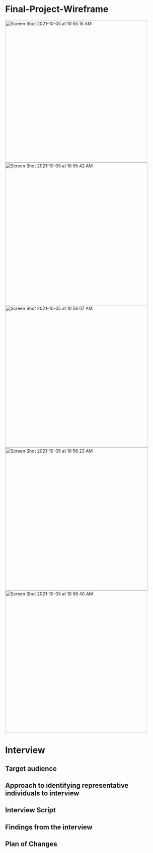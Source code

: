 # Final-Project-Wireframe
<img width="457" alt="Screen Shot 2021-10-05 at 10 55 15 AM" src="https://user-images.githubusercontent.com/89853804/136047923-2d5e418a-8d07-4fdb-83ba-53334c3fa9e8.png">

<img width="458" alt="Screen Shot 2021-10-05 at 10 55 42 AM" src="https://user-images.githubusercontent.com/89853804/136048017-f2b2b576-1102-466f-8d53-91a6b122e6de.png">

<img width="458" alt="Screen Shot 2021-10-05 at 10 56 07 AM" src="https://user-images.githubusercontent.com/89853804/136048095-0d3b2dae-57b1-46f9-8a70-17c080b7d194.png">

<img width="459" alt="Screen Shot 2021-10-05 at 10 56 23 AM" src="https://user-images.githubusercontent.com/89853804/136048150-f8a9b1e7-8149-4053-9526-7e47fefbb100.png">

<img width="457" alt="Screen Shot 2021-10-05 at 10 56 40 AM" src="https://user-images.githubusercontent.com/89853804/136048207-59b246bc-a2ca-4821-a51d-c3ed02d5b5c7.png">

# Interview

## Target audience


## Approach to identifying representative individuals to interview


## Interview Script


## Findings from the interview


## Plan of Changes

